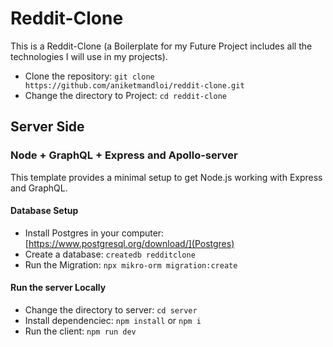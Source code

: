 # Reddit-Clone

This is a Reddit-Clone (a Boilerplate for my Future Project includes all the technologies I will use in my projects).

- Clone the repository: `git clone https://github.com/aniketmandloi/reddit-clone.git`
- Change the directory to Project: `cd reddit-clone`

## Server Side

### Node + GraphQL + Express and Apollo-server

This template provides a minimal setup to get Node.js working with Express and GraphQL.

#### Database Setup

- Install Postgres in your computer: [https://www.postgresql.org/download/](Postgres)
- Create a database: `createdb redditclone`
- Run the Migration: `npx mikro-orm migration:create`

#### Run the server Locally

- Change the directory to server: `cd server`
- Install dependenciec: `npm install` or `npm i`
- Run the client: `npm run dev`

